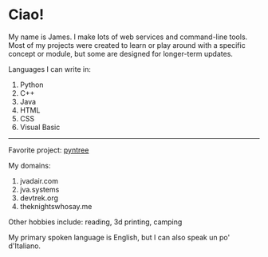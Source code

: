 # Ciao!

My name is James. I make lots of web services and command-line tools. Most of my projects were created to learn or play around with a specific concept or module, but some are designed for longer-term updates.

Languages I can write in:
1. Python
2. C++
3. Java
4. HTML
5. CSS
6. Visual Basic

---

Favorite project: [pyntree](https://github.com/jvadair/pyntree)

My domains:
1. jvadair.com
2. jva.systems
3. devtrek.org
4. theknightswhosay.me

Other hobbies include: reading, 3d printing, camping

My primary spoken language is English, but I can also speak un po' d'Italiano.
